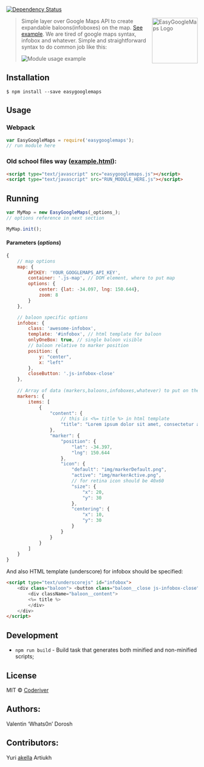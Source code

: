 
[![Dependency Status][depstat-image]][depstat-url]

> <img align="right" width="120" 
     title="EasyGoogleMaps Logo"
     src="https://rawgit.com/coderiver/easygooglemaps/master/logo.svg">Simple layer over Google Maps API to create expandable baloons(infoboxes) on the map. [See example](https://rawgit.com/coderiver/EasyGoogleMaps/master/example/index.html). We are tired of google maps syntax, infobox and whatever. Simple and straightforward syntax to do common job like this:
> 
> ![Module usage example](https://github.com/coderiver/easygooglemaps/raw/master/example/screenshot.png "Module usage example")

## Installation

```
$ npm install --save easygooglemaps
```

## Usage
### Webpack
```js
var EasyGoogleMaps = require('easygooglemaps');
// run module here
```
### Old school files way ([example.html](https://rawgit.com/coderiver/EasyGoogleMaps/master/example/index.html)):
```html
<script type="text/javascript" src="easygooglemaps.js"></script>
<script type="text/javascript" src="RUN_MODULE_HERE.js"></script>
```
## Running
```js
var MyMap = new EasyGoogleMaps(_options_);
// options reference in next section

MyMap.init();
```


#### Parameters (_options_)
```js
{
	// map options
	map: {
		APIKEY: 'YOUR_GOOGLEMAPS_API_KEY',
		container: '.js-map', // DOM element, where to put map
		options: {
			center: {lat: -34.097, lng: 150.644},
			zoom: 8
		}
	},

	// baloon specific options
	infobox: {
		class: 'awesome-infobox',
		template: '#infobox', // html template for baloon
		onlyOneBox: true, // single baloon visible
		// baloon relative to marker position
		position: {
			y: "center",
			x: "left"
		},
		closeButton: '.js-infobox-close'
	},
	
	// Array of data (markers,baloons,infoboxes,whatever) to put on the map
	markers: {
		items: [
			{
				"content": {
					// this is <%= title %> in html template
					"title": "Lorem ipsum dolor sit amet, consectetur adipisicing elit. Dolore, consequatur."
				},
				"marker": {
					"position": {
						"lat": -34.397,
						"lng": 150.644
					},
					"icon": {
						"default": "img/markerDefault.png",
						"active": "img/markerActive.png",
						// for retina icon should be 40x60
						"size": {
							"x": 20,
							"y": 30
						},
						"centering": {
							"x": 10,
							"y": 30
						}
					}
				}
			}
		]
	}
}
```
And also HTML template (underscore) for infobox should be specified:
```html
<script type="text/underscorejs" id="infobox">
	<div class="baloon"> <button class="baloon__close js-infobox-close"></button>
		<div className="baloon__content">
		<%= title %>
		</div>
	</div>
</script>
```


## Development
- `npm run build` - Build task that generates both minified and non-minified scripts;


## License
MIT © [Coderiver](http://riverco.de)
## Authors:
Valentin ‘Whats0n’ Dorosh
## Contributors:
Yuri [akella](http://cssing.org.ua) Artiukh

[depstat-url]: https://david-dm.org/coderiver/easygooglemaps
[depstat-image]: https://david-dm.org/coderiver/easygooglemaps.svg		 